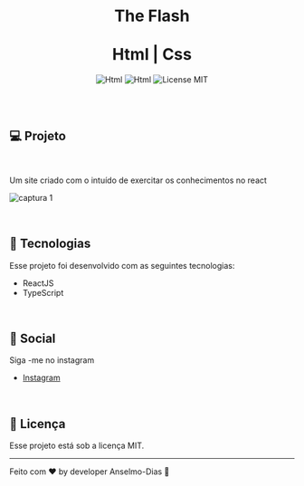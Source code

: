 

<br />
<br />
<h1 align="center">
 The Flash
  <br />
  <br />
  Html |  Css   
</h1>
  
<p align="center">
 <img alt="Html" src="https://img.shields.io/badge/hypertext%20-Html-important" /> 
   <img alt="Html" src="https://img.shields.io/badge/Cascading%20Style sheets-Css-blue" />
  <img alt="License MIT" src="https://img.shields.io/badge/License-MIT-%2398C611" />
 
</p> 
<br />
<br />

## 💻 Projeto
<br />

Um site criado com o intuído de exercitar os conhecimentos no react

![captura 1](https://user-images.githubusercontent.com/96529532/193650135-8d229d31-df1b-4d2a-899a-6f133731dfdd.png)

<br />

## 🚀 Tecnologias

Esse projeto foi desenvolvido com as seguintes tecnologias:

- ReactJS
- TypeScript

<br />

## :iphone: Social

Siga -me no instagram
<br />

- [Instagram](https://www.instagram.com/_anselmo.dev/)

<br />

## :memo: Licença

Esse projeto está sob a licença MIT.

---

Feito com ♥ by developer Anselmo-Dias :wave: 
